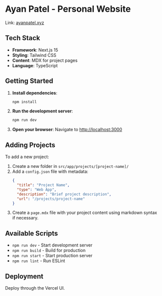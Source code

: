 # Ayan Patel - Personal Website

Link: [ayanpatel.xyz](https://ayanpatel.xyz)

## Tech Stack

- **Framework**: Next.js 15
- **Styling**: Tailwind CSS
- **Content**: MDX for project pages
- **Language**: TypeScript

## Getting Started

1. **Install dependencies**:
   ```bash
   npm install
   ```

2. **Run the development server**:
   ```bash
   npm run dev
   ```

3. **Open your browser**:
   Navigate to [http://localhost:3000](http://localhost:3000)

## Adding Projects

To add a new project:

1. Create a new folder in `src/app/projects/[project-name]/`
2. Add a `config.json` file with metadata:
   ```json
   {
     "title": "Project Name",
     "type": "Web App",
     "description": "Brief project description",
     "url": "/projects/project-name"
   }
   ```
3. Create a `page.mdx` file with your project content using markdown syntax if necessary.

## Available Scripts

- `npm run dev` - Start development server
- `npm run build` - Build for production
- `npm run start` - Start production server
- `npm run lint` - Run ESLint

## Deployment
Deploy through the Vercel UI.

